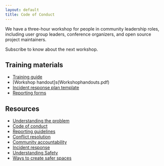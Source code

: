 ```yaml
---
layout: default
title: Code of Conduct
---
```


We have a three-hour workshop for people in community leadership roles, including user group leaders, conference organizers, and open source project maintainers.

Subscribe to know about the next workshop.

## Training materials

- [Training guide](Trainingplan.pdf)
- [Workshop handout]s(Workshophandouts.pdf)
- [Incident response plan template](TemplateIncidentResponseGuide.pdf)
- [Reporting forms](TemplateReportingForm.pdf)

## Resources

- [Understanding the problem](problem.html)
- [Code of conduct](code_of_conduct.html)
- [Reporting guidelines](reporting.html)
- [Conflict resolution](conflict_resolution.html)
- [Community accountability](accountability.html)
- [Incident response](incident_response.html)
- [Understanding Safety](safety.html)
- [Ways to create safer spaces](safer_spaces.html)

